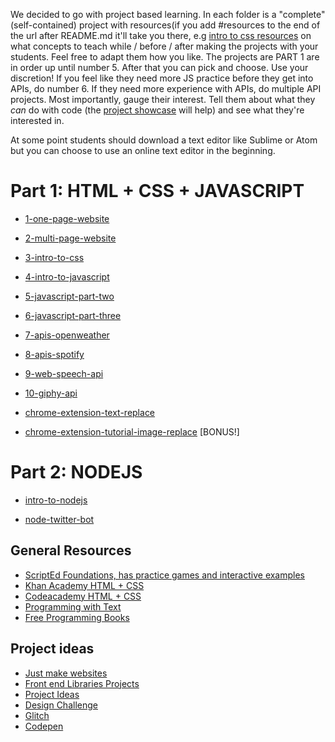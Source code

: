 We decided to go with project based learning. In each folder is a "complete" (self-contained) project with resources(if you add #resources to the end of the url after README.md it'll take you there, e.g [intro to css resources](3-intro-to-css#resources) on what concepts to teach while / before / after making the projects with your students. Feel free to adapt them how you like. The projects are PART 1 are in order up until number 5. After that you can pick and choose. Use your discretion! If you feel like they need more JS practice before they get into APIs, do number 6. If they need more experience with APIs, do multiple API projects. Most importantly, gauge their interest. Tell them about what they _can_ do with code (the [project showcase](../project-showcase) will help) and see what they're interested in. 

At some point students should download a text editor like Sublime or Atom but you can choose to use an online text editor in the beginning.

# Part 1: HTML + CSS + JAVASCRIPT

- [1-one-page-website](1-one-page-website)

- [2-multi-page-website](2-multi-page-website)

- [3-intro-to-css](3-intro-to-css)

- [4-intro-to-javascript](4-intro-to-javascript)

- [5-javascript-part-two](5-javascript-part-two)

- [6-javascript-part-three](6-javascript-part-three)

- [7-apis-openweather](7-apis-openweather)

- [8-apis-spotify](8-apis-spotify)

- [9-web-speech-api](9-web-speech-api)

- [10-giphy-api](10-giphy-api)

- [chrome-extension-text-replace](chrome-extension-text-replace)

- [chrome-extension-tutorial-image-replace](chrome-extension-tutorial) [BONUS!]

# Part 2: NODEJS

- [intro-to-nodejs](intro-to-nodejs)

- [node-twitter-bot](node-twitter-bot)


## General Resources

- [ScriptEd Foundations, has practice games and interactive examples](https://github.com/ScriptEdcurriculum/curriculum17-18/wiki/1.-Foundations#foundations-course-resources)
- [Khan Academy HTML + CSS](https://www.khanacademy.org/computing/computer-programming/html-css)
- [Codeacademy HTML + CSS](https://www.codecademy.com/en/tracks/web)
- [Programming with Text](http://thecodingtrain.com/Courses/programming-with-text/)
- [Free Programming Books](https://github.com/EbookFoundation/free-programming-books/blob/master/free-programming-books.md)

## Project ideas

- [Just make websites](https://github.com/melanierichards/just-build-websites/blob/master/README.md)
- [Front end Libraries Projects](https://learn.freecodecamp.org/front-end-libraries/front-end-libraries-projects/)
- [Project Ideas](https://github.com/karan/Projects#web)
- [Design Challenge](https://designchallenge.xyz/)
- [Glitch](https://glitch.com/)
- [Codepen](http://codepen.io/)
